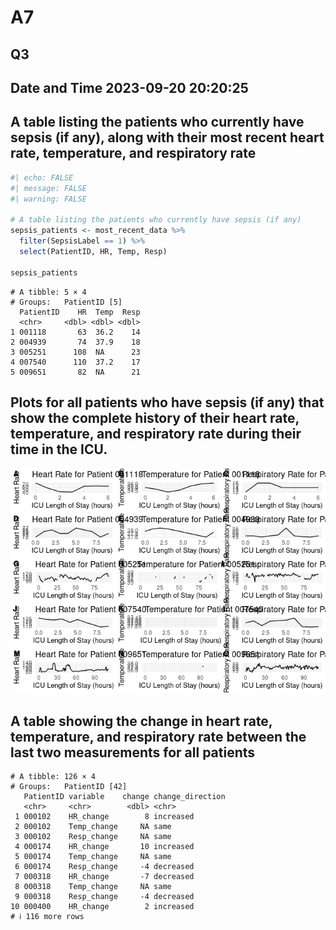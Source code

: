 # A7

## Q3

## Date and Time 2023-09-20 20:20:25

## A table listing the patients who currently have sepsis (if any), along with their most recent heart rate, temperature, and respiratory rate

``` r
#| echo: FALSE
#| message: FALSE
#| warning: FALSE

# A table listing the patients who currently have sepsis (if any)
sepsis_patients <- most_recent_data %>%
  filter(SepsisLabel == 1) %>%
  select(PatientID, HR, Temp, Resp)

sepsis_patients
```

    # A tibble: 5 × 4
    # Groups:   PatientID [5]
      PatientID    HR  Temp  Resp
      <chr>     <dbl> <dbl> <dbl>
    1 001118       63  36.2    14
    2 004939       74  37.9    18
    3 005251      108  NA      23
    4 007540      110  37.2    17
    5 009651       82  NA      21

## Plots for all patients who have sepsis (if any) that show the complete history of their heart rate, temperature, and respiratory rate during their time in the ICU.

![](A7_Q4_files/figure-commonmark/unnamed-chunk-4-1.png)

## A table showing the change in heart rate, temperature, and respiratory rate between the last two measurements for all patients

    # A tibble: 126 × 4
    # Groups:   PatientID [42]
       PatientID variable    change change_direction
       <chr>     <chr>        <dbl> <chr>           
     1 000102    HR_change        8 increased       
     2 000102    Temp_change     NA same            
     3 000102    Resp_change     NA same            
     4 000174    HR_change       10 increased       
     5 000174    Temp_change     NA same            
     6 000174    Resp_change     -4 decreased       
     7 000318    HR_change       -7 decreased       
     8 000318    Temp_change     NA same            
     9 000318    Resp_change     -4 decreased       
    10 000400    HR_change        2 increased       
    # ℹ 116 more rows
